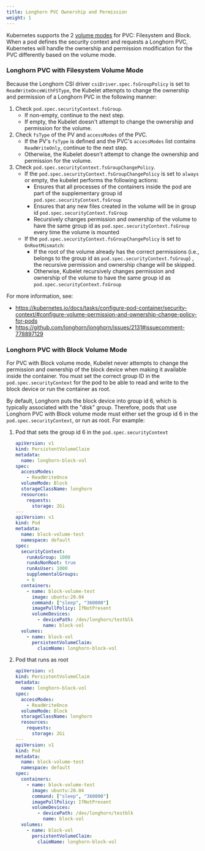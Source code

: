 ```yaml
---
title: Longhorn PVC Ownership and Permission
weight: 1
---
```


Kubernetes supports the 2 [volume modes](https://kubernetes.io/docs/concepts/storage/persistent-volumes/#volume-mode) for PVC: Filesystem and Block.
When a pod defines the security context and requests a Longhorn PVC, Kubernetes will handle the ownership and permission modification for the PVC differently based on the volume mode.

### Longhorn PVC with Filesystem Volume Mode

Because the Longhorn CSI driver `csiDriver.spec.fsGroupPolicy` is set to `ReadWriteOnceWithFSType`, the Kubelet attempts to change the ownership and permission of a Longhorn PVC in the following manner:
1. Check `pod.spec.securityContext.fsGroup`.
   * If non-empty, continue to the next step.
   * If empty, the Kubelet doesn't attempt to change the ownership and permission for the volume.
1. Check `fsType` of the PV and `accessModes` of the PVC.
   * If the PV's `fsType` is defined and the PVC's `accessModes` list contains `ReadWriteOnly`, continue to the next step.
   * Otherwise, the Kubelet doesn't attempt to change the ownership and permission for the volume.
1. Check `pod.spec.securityContext.fsGroupChangePolicy`.
   * If the `pod.spec.securityContext.fsGroupChangePolicy` is set to `always` or empty, the kubelet performs the following actions:
     * Ensures that all processes of the containers inside the pod are part of the supplementary group id `pod.spec.securityContext.fsGroup`
     * Ensures that any new files created in the volume will be in group id `pod.spec.securityContext.fsGroup`
     * Recursively changes permission and ownership of the volume to have the same group id as `pod.spec.securityContext.fsGroup` every time the volume is mounted
   * If the `pod.spec.securityContext.fsGroupChangePolicy` is set to `OnRootMismatch`:
     * If the root of the volume already has the correct permissions (i.e., belongs to the group id as `pod.spec.securityContext.fsGroup`) , the recursive permission and ownership change will be skipped.
     * Otherwise, Kubelet recursively changes permission and ownership of the volume to have the same group id as `pod.spec.securityContext.fsGroup`

For more information, see:
* https://kubernetes.io/docs/tasks/configure-pod-container/security-context/#configure-volume-permission-and-ownership-change-policy-for-pods
* https://github.com/longhorn/longhorn/issues/2131#issuecomment-778897129

### Longhorn PVC with Block Volume Mode

For PVC with Block volume mode, Kubelet never attempts to change the permission and ownership of the block device when making it available inside the container.
You must set the correct group ID in the `pod.spec.securityContext` for the pod to be able to read and write to the block device or run the container as root.

By default, Longhorn puts the block device into group id 6, which is typically associated with the "disk" group.
Therefore, pods that use Longhorn PVC with Block volume mode must either set the group id 6 in the `pod.spec.securityContext`, or run as root.
For example:
1. Pod that sets the group id 6 in the `pod.spec.securityContext`
    ```yaml
    apiVersion: v1
    kind: PersistentVolumeClaim
    metadata:
      name: longhorn-block-vol
    spec:
      accessModes:
        - ReadWriteOnce
      volumeMode: Block
      storageClassName: longhorn
      resources:
        requests:
          storage: 2Gi
    ---
    apiVersion: v1
    kind: Pod
    metadata:
      name: block-volume-test
      namespace: default
    spec:
      securityContext:
        runAsGroup: 1000
        runAsNonRoot: true
        runAsUser: 1000
        supplementalGroups:
        - 6
      containers:
        - name: block-volume-test
          image: ubuntu:20.04
          command: ["sleep", "360000"]
          imagePullPolicy: IfNotPresent
          volumeDevices:
            - devicePath: /dev/longhorn/testblk
              name: block-vol
      volumes:
        - name: block-vol
          persistentVolumeClaim:
            claimName: longhorn-block-vol
    ```
1. Pod that runs as root
    ```yaml
    apiVersion: v1
    kind: PersistentVolumeClaim
    metadata:
      name: longhorn-block-vol
    spec:
      accessModes:
        - ReadWriteOnce
      volumeMode: Block
      storageClassName: longhorn
      resources:
        requests:
          storage: 2Gi
    ---
    apiVersion: v1
    kind: Pod
    metadata:
      name: block-volume-test
      namespace: default
    spec:
      containers:
        - name: block-volume-test
          image: ubuntu:20.04
          command: ["sleep", "360000"]
          imagePullPolicy: IfNotPresent
          volumeDevices:
            - devicePath: /dev/longhorn/testblk
              name: block-vol
      volumes:
        - name: block-vol
          persistentVolumeClaim:
            claimName: longhorn-block-vol
    ```
